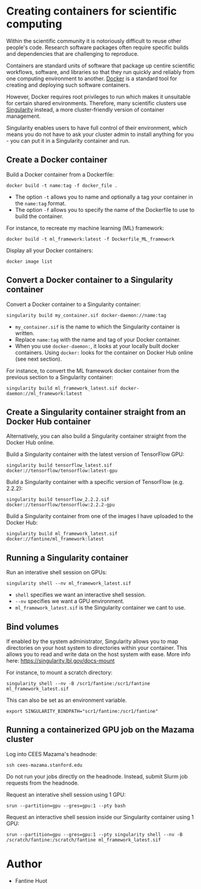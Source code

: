 # Creating containers for scientific computing

Within the scientific community it is notoriously difficult to reuse other people's code.
Research software packages often require specific builds and dependencies that are challenging to reproduce.

Containers are standard units of software that package up centire scientific workflows, software, and libraries so that they run quickly and reliably from one computing environment to another. [Docker](https://www.docker.com]) is a standard tool for creating and deploying such software containers. 

However, Docker requires root privileges to run which makes it unsuitable for certain shared environments. Therefore, many scientific clusters use [Singularity](https://singularity.lbl.gov) instead, a more cluster-friendly version of container management.

Singularity enables users to have full control of their environment, which means you do not have to ask your cluster admin to install anything for you - you can put it in a Singularity container and run. 

## Create a Docker container 

Build a Docker container from a Dockerfile:
```
docker build -t name:tag -f docker_file .
```

- The option `-t` allows you to name and optionally a tag your container in the `name:tag` format.
- The option `-f` allows you to specify the name of the Dockerfile to use to build the container.

For instance, to recreate my machine learning (ML) framework:
```
docker build -t ml_framework:latest -f Dockerfile_ML_framework
```

Display all your Docker containers: 

```
docker image list
```

## Convert a Docker container to a Singularity container

Convert a Docker container to a Singularity container:

```
singularity build my_container.sif docker-daemon://name:tag
```

- `my_container.sif` is the name to which the Singularity container is written.
- Replace `name:tag` with the name and tag of your Docker container.
- When you use `docker-daemon:`, it looks at your locally built docker containers. Using `docker:` looks for the container on Docker Hub online (see next section). 

For instance, to convert the ML framework docker container from the previous section to a Singularity container:

```
singularity build ml_framework_latest.sif docker-daemon://ml_framework:latest
```

## Create a Singularity container straight from an Docker Hub container

Alternatively, you can also build a Singularity container straight from the Docker Hub online.

Build a Singularity container with the latest version of TensorFlow GPU:

```
singularity build tensorflow_latest.sif docker://tensorflow/tensorflow:latest-gpu
```

Build a Singularity container with a specific version of TensorFlow (e.g. 2.2.2):

```
singularity build tensorflow_2.2.2.sif docker://tensorflow/tensorflow:2.2.2-gpu
```

Build a Singularity container from one of the images I have uploaded to the Docker Hub:
```
singularity build ml_framework_latest.sif docker://fantine/ml_framework:latest
```

## Running a Singularity container

Run an interative shell session on GPUs:
```
singularity shell --nv ml_framework_latest.sif
```
- `shell` specifies we want an interactive shell session.
- `--nv` specifies we want a GPU environment.
- `ml_framework_latest.sif` is the Singularity container we cant to use.


## Bind volumes

If enabled by the system administrator, Singularity allows you to map directories on your host system to directories within your container. This allows you to read and write data on the host system with ease. More info here: https://singularity.lbl.gov/docs-mount

For instance, to mount a scratch directory:
```
singularity shell --nv -B /scr1/fantine:/scr1/fantine ml_framework_latest.sif
```

This can also be set as an environment variable.  

```
export SINGULARITY_BINDPATH="scr1/fantine:/scr1/fantine"
```

## Running a containerized GPU job on the Mazama cluster

Log into CEES Mazama's headnode:

```
ssh cees-mazama.stanford.edu
```

Do not run your jobs directly on the headnode. Instead, submit Slurm job requests from the headnode. 

Request an interative shell session using 1 GPU:

```
srun --partition=gpu --gres=gpu:1 --pty bash
```

Request an interactive shell session inside our Singularity container using 1 GPU:
```
srun --partition=gpu --gres=gpu:1 --pty singularity shell --nv -B /scratch/fantine:/scratch/fantine ml_framework_latest.sif
```

# Author

- Fantine Huot
